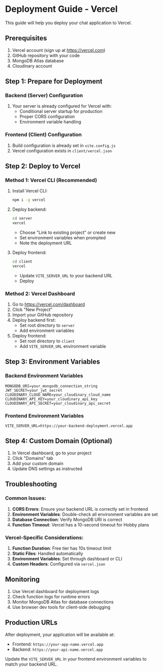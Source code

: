 # Deployment Guide - Vercel

This guide will help you deploy your chat application to Vercel.

## Prerequisites

1. Vercel account (sign up at https://vercel.com)
2. GitHub repository with your code
3. MongoDB Atlas database
4. Cloudinary account

## Step 1: Prepare for Deployment

### Backend (Server) Configuration

1. Your server is already configured for Vercel with:
   - Conditional server startup for production
   - Proper CORS configuration
   - Environment variable handling

### Frontend (Client) Configuration

1. Build configuration is already set in `vite.config.js`
2. Vercel configuration exists in `client/vercel.json`

## Step 2: Deploy to Vercel

### Method 1: Vercel CLI (Recommended)

1. Install Vercel CLI:
   ```bash
   npm i -g vercel
   ```

2. Deploy backend:
   ```bash
   cd server
   vercel
   ```
   - Choose "Link to existing project" or create new
   - Set environment variables when prompted
   - Note the deployment URL

3. Deploy frontend:
   ```bash
   cd client
   vercel
   ```
   - Update `VITE_SERVER_URL` to your backend URL
   - Deploy

### Method 2: Vercel Dashboard

1. Go to https://vercel.com/dashboard
2. Click "New Project"
3. Import your GitHub repository
4. Deploy backend first:
   - Set root directory to `server`
   - Add environment variables
5. Deploy frontend:
   - Set root directory to `client`
   - Add `VITE_SERVER_URL` environment variable

## Step 3: Environment Variables

### Backend Environment Variables
```
MONGODB_URI=your_mongodb_connection_string
JWT_SECRET=your_jwt_secret
CLOUDINARY_CLOUD_NAME=your_cloudinary_cloud_name
CLOUDINARY_API_KEY=your_cloudinary_api_key
CLOUDINARY_API_SECRET=your_cloudinary_api_secret
```

### Frontend Environment Variables
```
VITE_SERVER_URL=https://your-backend-deployment.vercel.app
```

## Step 4: Custom Domain (Optional)

1. In Vercel dashboard, go to your project
2. Click "Domains" tab
3. Add your custom domain
4. Update DNS settings as instructed

## Troubleshooting

### Common Issues:

1. **CORS Errors**: Ensure your backend URL is correctly set in frontend
2. **Environment Variables**: Double-check all environment variables are set
3. **Database Connection**: Verify MongoDB URI is correct
4. **Function Timeout**: Vercel has a 10-second timeout for Hobby plans

### Vercel-Specific Considerations:

1. **Function Duration**: Free tier has 10s timeout limit
2. **Static Files**: Handled automatically
3. **Environment Variables**: Set through dashboard or CLI
4. **Custom Headers**: Configured via `vercel.json`

## Monitoring

1. Use Vercel dashboard for deployment logs
2. Check function logs for runtime errors
3. Monitor MongoDB Atlas for database connections
4. Use browser dev tools for client-side debugging

## Production URLs

After deployment, your application will be available at:
- Frontend: `https://your-app-name.vercel.app`
- Backend: `https://your-api-name.vercel.app`

Update the `VITE_SERVER_URL` in your frontend environment variables to match your backend URL.